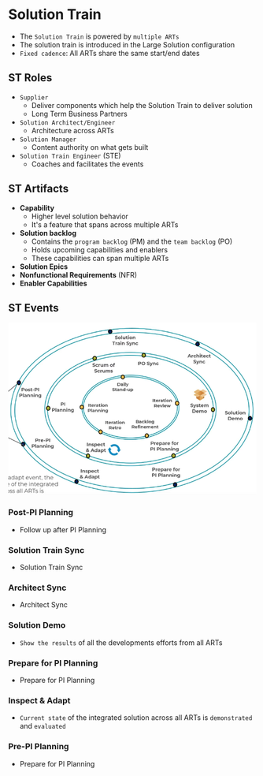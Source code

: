 # Solution Train

- The `Solution Train` is powered by `multiple ARTs`
- The solution train is introduced in the Large Solution configuration
- `Fixed cadence`: All ARTs share the same start/end dates

## ST Roles

- `Supplier`
  - Deliver components which help the Solution Train to deliver solution
  - Long Term Business Partners
- `Solution Architect/Engineer`
  - Architecture across ARTs
- `Solution Manager`
  - Content authority on what gets built
- `Solution Train Engineer` (STE)
  - Coaches and facilitates the events

## ST Artifacts

- **Capability**
  - Higher level solution behavior
  - It's a feature that spans across multiple ARTs
- **Solution backlog**
  - Contains the `program backlog` (PM) and the `team backlog` (PO)
  - Holds upcoming capabilities and enablers
  - These capabilities can span multiple ARTs
- **Solution Epics**
- **Nonfunctional Requirements** (NFR)
- **Enabler Capabilities**

## ST Events

![Solution Train Events](./images/solution-train-events.png)

### Post-PI Planning

- Follow up after PI Planning

### Solution Train Sync

- Solution Train Sync

### Architect Sync

- Architect Sync

### Solution Demo

- `Show the results` of all the developments efforts from all ARTs

### Prepare for PI Planning

- Prepare for PI Planning

### Inspect & Adapt

- `Current state` of the integrated solution across all ARTs is `demonstrated` and `evaluated`

### Pre-PI Planning

- Prepare for PI Planning
